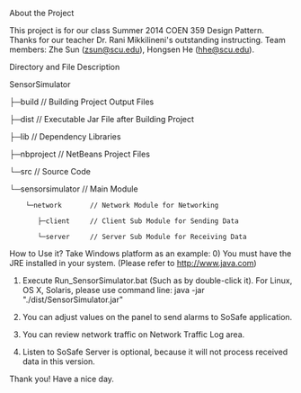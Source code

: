 About the Project

This project is for our class Summer 2014 COEN 359 Design Pattern.
Thanks for our teacher Dr. Rani Mikkilineni's outstanding instructing.
Team members: Zhe Sun (zsun@scu.edu), Hongsen He (hhe@scu.edu).

Directory and File Description

SensorSimulator

├─build     // Building Project Output Files

├─dist      // Executable Jar File after Building Project

├─lib       // Dependency Libraries

├─nbproject // NetBeans Project Files

└─src       // Source Code

   └─sensorsimulator // Main Module
   
        └─network       // Network Module for Networking
        
           ├─client     // Client Sub Module for Sending Data
           
           └─server     // Server Sub Module for Receiving Data
           

How to Use it?
Take Windows platform as an example:
0) You must have the JRE installed in your system. (Please refer to http://www.java.com)

1) Execute Run_SensorSimulator.bat (Such as by double-click it). For Linux, OS X, Solaris, please use command line: java -jar "./dist/SensorSimulator.jar" 

2) You can adjust values on the panel to send alarms to SoSafe application.

3) You can review network traffic on Network Traffic Log area.

4) Listen to SoSafe Server is optional, because it will not process received data in this version.

Thank you! Have a nice day.
